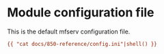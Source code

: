 # Module configuration file

This is the default mfserv configuration file.

```ini
{{ "cat docs/850-reference/config.ini"|shell() }}
```
